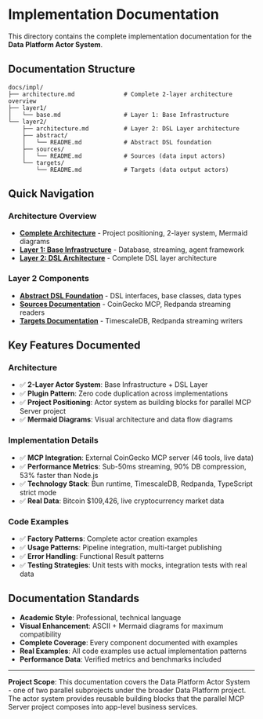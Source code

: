 # Implementation Documentation

This directory contains the complete implementation documentation for the **Data Platform Actor System**.

## Documentation Structure

```
docs/impl/
├── architecture.md              # Complete 2-layer architecture overview
├── layer1/
│   └── base.md                  # Layer 1: Base Infrastructure
└── layer2/
    ├── architecture.md          # Layer 2: DSL Layer architecture
    ├── abstract/
    │   └── README.md            # Abstract DSL foundation
    ├── sources/
    │   └── README.md            # Sources (data input actors)
    └── targets/
        └── README.md            # Targets (data output actors)
```

## Quick Navigation

### Architecture Overview
- **[Complete Architecture](./architecture.md)** - Project positioning, 2-layer system, Mermaid diagrams
- **[Layer 1: Base Infrastructure](./layer1/base.md)** - Database, streaming, agent framework
- **[Layer 2: DSL Architecture](./layer2/architecture.md)** - Complete DSL layer architecture

### Layer 2 Components
- **[Abstract DSL Foundation](./layer2/abstract/README.md)** - DSL interfaces, base classes, data types
- **[Sources Documentation](./layer2/sources/README.md)** - CoinGecko MCP, Redpanda streaming readers
- **[Targets Documentation](./layer2/targets/README.md)** - TimescaleDB, Redpanda streaming writers

## Key Features Documented

### Architecture
- ✅ **2-Layer Actor System**: Base Infrastructure + DSL Layer
- ✅ **Plugin Pattern**: Zero code duplication across implementations
- ✅ **Project Positioning**: Actor system as building blocks for parallel MCP Server project
- ✅ **Mermaid Diagrams**: Visual architecture and data flow diagrams

### Implementation Details
- ✅ **MCP Integration**: External CoinGecko MCP server (46 tools, live data)
- ✅ **Performance Metrics**: Sub-50ms streaming, 90% DB compression, 53% faster than Node.js
- ✅ **Technology Stack**: Bun runtime, TimescaleDB, Redpanda, TypeScript strict mode
- ✅ **Real Data**: Bitcoin $109,426, live cryptocurrency market data

### Code Examples
- ✅ **Factory Patterns**: Complete actor creation examples
- ✅ **Usage Patterns**: Pipeline integration, multi-target publishing
- ✅ **Error Handling**: Functional Result<T> patterns
- ✅ **Testing Strategies**: Unit tests with mocks, integration tests with real data

## Documentation Standards

- **Academic Style**: Professional, technical language
- **Visual Enhancement**: ASCII + Mermaid diagrams for maximum compatibility
- **Complete Coverage**: Every component documented with examples
- **Real Examples**: All code examples use actual implementation patterns
- **Performance Data**: Verified metrics and benchmarks included

---

**Project Scope**: This documentation covers the Data Platform Actor System - one of two parallel subprojects under the broader Data Platform project. The actor system provides reusable building blocks that the parallel MCP Server project composes into app-level business services.